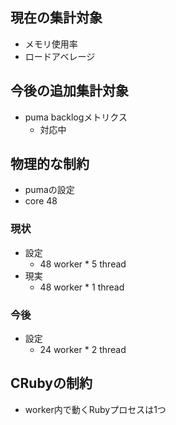 ## 現在の集計対象
- メモリ使用率
- ロードアベレージ

## 今後の追加集計対象
- puma backlogメトリクス
	- 対応中



## 物理的な制約
- pumaの設定
- core 48
### 現状
- 設定
	- 48 worker * 5 thread
- 現実
	- 48 worker * 1 thread
### 今後
- 設定
	- 24 worker * 2 thread



## CRubyの制約
- worker内で動くRubyプロセスは1つ

